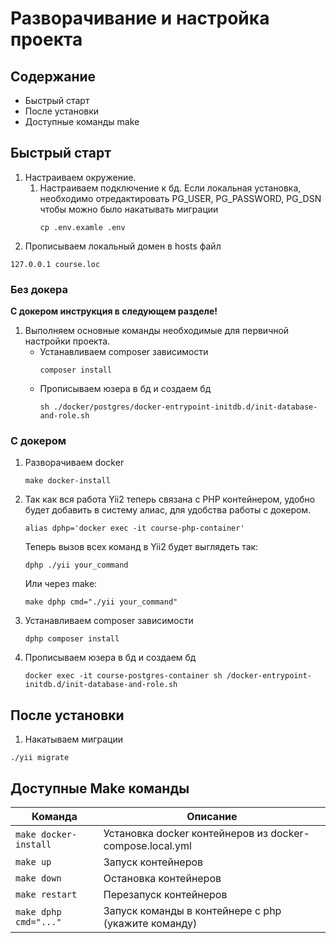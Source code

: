 # Разворачивание и настройка проекта

## Содержание

- Быстрый старт
- После установки
- Доступные команды make

## Быстрый старт

1. Настраиваем окружение.
    1. Настраиваем подключение к бд. Если локальная установка, необходимо отредактировать PG_USER, PG_PASSWORD, PG_DSN чтобы можно было накатывать
       миграции
       ```
       cp .env.examle .env
       ```
2. Прописываем локальный домен в hosts файл

```
127.0.0.1 course.loc
```

### Без докера

**С докером инструкция в следующем разделе!**

1. Выполняем основные команды необходимые для первичной настройки проекта.
    - Устанавливаем composer зависимости
       ```
       composer install
       ```
   - Прописываем юзера в бд и создаем бд
     ```
     sh ./docker/postgres/docker-entrypoint-initdb.d/init-database-and-role.sh
     ```

### С докером

1. Разворачиваем docker
   ```
   make docker-install
   ```

2. Так как вся работа Yii2 теперь связана с PHP контейнером, удобно будет добавить в систему алиас, для удобства работы с докером.
   ```
   alias dphp='docker exec -it course-php-container'
   ```

   Теперь вызов всех команд в Yii2 будет выглядеть так:
   ```
   dphp ./yii your_command
   ```
   Или через make:
   ```
   make dphp cmd="./yii your_command"
   ```

3. Устанавливаем composer зависимости
   ```
   dphp composer install
   ```

4. Прописываем юзера в бд и создаем бд
   ```
   docker exec -it course-postgres-container sh /docker-entrypoint-initdb.d/init-database-and-role.sh
   ```

## После установки

1. Накатываем миграции

```
./yii migrate
```

## Доступные Make команды

| Команда               | Описание                                                 |
|-----------------------|----------------------------------------------------------|
| `make docker-install` | Установка docker контейнеров из docker-compose.local.yml |
| `make up`             | Запуск контейнеров                                       |
| `make down`           | Остановка контейнеров                                    |
| `make restart`        | Перезапуск контейнеров                                   |
| `make dphp cmd="..."` | Запуск команды в контейнере с php (укажите команду)      |
